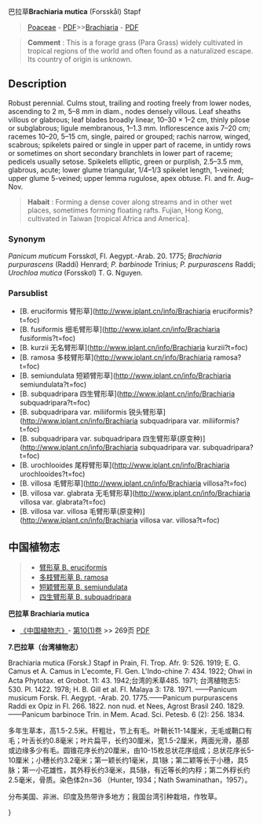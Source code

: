 巴拉草**Brachiaria mutica** (Forsskål) Stapf

> [Poaceae](http://www.iplant.cn/info/Poaceae?t=foc) - [PDF](http://www.iplant.cn/foc/pdf/Poaceae.pdf)>>[Brachiaria](http://www.iplant.cn/info/Brachiaria?t=foc) - [PDF](http://www.iplant.cn/foc/pdf/Brachiaria.pdf)


> **Comment** : 
> This is a forage grass (Para Grass) widely cultivated in tropical regions of the world and often found as a naturalized escape. Its country of origin is unknown.

## Description

Robust perennial. Culms stout, trailing and rooting freely from lower nodes, ascending to 2 m, 5–8 mm in diam., nodes densely villous. Leaf sheaths villous or glabrous; leaf blades broadly linear, 10–30 × 1–2 cm, thinly pilose or subglabrous; ligule membranous, 1–1.3 mm. Inflorescence axis 7–20 cm; racemes 10–20, 5–15 cm, single, paired or grouped; rachis narrow, winged, scabrous; spikelets paired or single in upper part of raceme, in untidy rows or sometimes on short secondary branchlets in lower part of raceme; pedicels usually setose. Spikelets elliptic, green or purplish, 2.5–3.5 mm, glabrous, acute; lower glume triangular, 1/4–1/3 spikelet length, 1-veined; upper glume 5-veined; upper lemma rugulose, apex obtuse. Fl. and fr. Aug–Nov.


> **Habait** : 
> Forming a dense cover along streams and in other wet places, sometimes forming floating rafts. Fujian, Hong Kong, cultivated in Taiwan [tropical Africa and America].

### Synonym
*Panicum muticum* Forsskσl, Fl. Aegypt.-Arab. 20. 1775; *Brachiaria purpurascens* (Raddi) Henrard; *P. barbinode* Trinius; *P. purpurascens* Raddi; *Urochloa mutica* (Forsskσl) T. G. Nguyen.



### Parsublist

* [B.  eruciformis  臂形草](http://www.iplant.cn/info/Brachiaria eruciformis?t=foc)
* [B.  fusiformis  细毛臂形草](http://www.iplant.cn/info/Brachiaria fusiformis?t=foc)
* [B.  kurzii  无名臂形草](http://www.iplant.cn/info/Brachiaria kurzii?t=foc)
* [B.  ramosa  多枝臂形草](http://www.iplant.cn/info/Brachiaria ramosa?t=foc)
* [B.  semiundulata  短颖臂形草](http://www.iplant.cn/info/Brachiaria semiundulata?t=foc)
* [B.  subquadripara  四生臂形草](http://www.iplant.cn/info/Brachiaria subquadripara?t=foc)
* [B.  subquadripara var. miliiformis  锐头臂形草](http://www.iplant.cn/info/Brachiaria subquadripara var. miliiformis?t=foc)
* [B.  subquadripara var. subquadripara  四生臂形草(原变种)](http://www.iplant.cn/info/Brachiaria subquadripara var. subquadripara?t=foc)
* [B.  urochlooides  尾稃臂形草](http://www.iplant.cn/info/Brachiaria urochlooides?t=foc)
* [B.  villosa  毛臂形草](http://www.iplant.cn/info/Brachiaria villosa?t=foc)
* [B.  villosa var. glabrata  无毛臂形草](http://www.iplant.cn/info/Brachiaria villosa var. glabrata?t=foc)
* [B.  villosa var. villosa  毛臂形草(原变种)](http://www.iplant.cn/info/Brachiaria villosa var. villosa?t=foc)


## 中国植物志

> * [臂形草  B.  eruciformis](Brachiaria-eruciformis-臂形草.md)
> * [多枝臂形草  B.  ramosa](Brachiaria-ramosa-多枝臂形草.md)
> * [短颖臂形草  B.  semiundulata](Brachiaria-semiundulata-短颖臂形草.md)
> * [四生臂形草  B.  subquadripara](Brachiaria-subquadripara-四生臂形草.md)


**巴拉草 Brachiaria mutica**

* [《中国植物志》](http://www.iplant.cn/frps)- [第10(1)卷](http://www.iplant.cn/frps/vol/10(1)) >> 269页 [PDF](http://www.iplant.cn/frps/pdf/10(1)/269a.pdf)


**7.巴拉草（台湾植物志）**

Brachiaria mutica (Forsk.) Stapf in Prain, Fl. Trop. Afr. 9: 526. 1919; E. G. Camus et A. Camus in L'ecomte, Fl. Gen. L'Indo-chine 7: 434. 1922; Ohwi in Acta Phytotax. et Grobot. 11: 43. 1942;台湾的禾草485. 1971; 台湾植物志5: 530. Pl. 1422. 1978; H. B. Gill et al. Fl. Malaya 3: 178. 1971. ——Panicum musicum Forsk. Fl. Aegypt. -Arab. 20. 1775.——Panicum purpurascens Raddi ex Opiz in Fl. 266. 1822. non nud. et Nees, Agrost Brasil 240. 1829.——Panicum barbinoce Trin. in Mem. Acad. Sci. Petesb. 6 (2): 256. 1834.

多年生草本，高1.5-2.5米。秆粗壮，节上有毛。叶鞘长11-14厘米，无毛或鞘口有毛；叶舌长约0.8毫米；叶片扁平，长约30厘米，宽1.5-2厘米，两面光滑，基部或边缘多少有毛。圆锥花序长约20厘米，由10-15枚总状花序组成；总状花序长5-10厘米；小穗长约3.2毫米；第一颖长约1毫米，具1脉；第二颖等长于小穗，具5脉；第一小花雄性，其外稃长约3毫米，具5脉，有近等长的内稃；第二外稃长约2.5毫米，骨质。染色体2n=36 （Hunter, 1934；Nath Swaminathan，1957）。

分布美国、非洲、印度及热带许多地方；我国台湾引种栽培，作牧草。



}